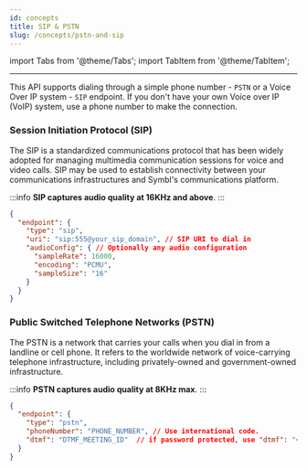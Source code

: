 ```yaml
---
id: concepts
title: SIP & PSTN
slug: /concepts/pstn-and-sip
---
```

import Tabs from '@theme/Tabs';
import TabItem from '@theme/TabItem';

---

This API supports dialing through a simple phone number - `PSTN` or a Voice Over IP system - `SIP` endpoint. If you don't have your own Voice over IP (VoIP) system, use a phone number to make the connection.

### <a name="sip"></a>Session Initiation Protocol (SIP)

The SIP is a standardized communications protocol that has been widely adopted for managing multimedia communication sessions for voice and video calls. SIP may be used to establish connectivity between your communications infrastructures and Symbl's communications platform.

:::info
**SIP captures audio quality at 16KHz and above**.
:::


```json
{
  "endpoint": {
    "type": "sip",
    "uri": "sip:555@your_sip_domain", // SIP URI to dial in
    "audioConfig": { // Optionally any audio configuration
      "sampleRate": 16000,
      "encoding": "PCMU",
      "sampleSize": "16"
    }
  }
}
```

### <a name="pstn"></a>Public Switched Telephone Networks (PSTN)

The PSTN is a network that carries your calls when you dial in from a landline or cell phone. It refers to the worldwide network of voice-carrying telephone infrastructure, including privately-owned and government-owned infrastructure.

:::info
**PSTN captures audio quality at 8KHz max**.
:::

```json
{
  "endpoint": {
    "type": "pstn",
    "phoneNumber": "PHONE_NUMBER", // Use international code.
    "dtmf": "DTMF_MEETING_ID"  // if password protected, use "dtmf": "<meeting_id>#,#<password>#"
  }
}
```


